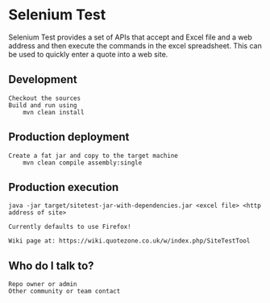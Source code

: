 Selenium Test
==============

Selenium Test provides a set of APIs that accept and Excel file and a web address and then execute the commands in the excel spreadsheet. This can be used to quickly enter a quote into a web site.


Development
--------------

    Checkout the sources
    Build and run using 
        mvn clean install


Production deployment
--------------

    Create a fat jar and copy to the target machine
        mvn clean compile assembly:single


Production execution
--------------
    java -jar target/sitetest-jar-with-dependencies.jar <excel file> <http address of site>

    Currently defaults to use Firefox!

    Wiki page at: https://wiki.quotezone.co.uk/w/index.php/SiteTestTool 
    

Who do I talk to?
--------------

    Repo owner or admin
    Other community or team contact